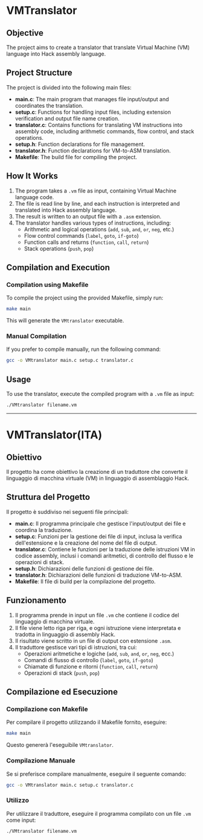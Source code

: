 # VMTranslator

## Objective

The project aims to create a translator that translate Virtual Machine (VM) language into Hack assembly language.

## Project Structure

The project is divided into the following main files:

- **main.c**: The main program that manages file input/output and coordinates the translation.
- **setup.c**: Functions for handling input files, including extension verification and output file name creation.
- **translator.c**: Contains functions for translating VM instructions into assembly code, including arithmetic commands, flow control, and stack operations.
- **setup.h**: Function declarations for file management.
- **translator.h**: Function declarations for VM-to-ASM translation.
- **Makefile**: The build file for compiling the project.

## How It Works

1. The program takes a `.vm` file as input, containing Virtual Machine language code.
2. The file is read line by line, and each instruction is interpreted and translated into Hack assembly language.
3. The result is written to an output file with a `.asm` extension.
4. The translator handles various types of instructions, including:
   - Arithmetic and logical operations (`add`, `sub`, `and`, `or`, `neg`, etc.)
   - Flow control commands (`label`, `goto`, `if-goto`)
   - Function calls and returns (`function`, `call`, `return`)
   - Stack operations (`push`, `pop`)

## Compilation and Execution

### Compilation using Makefile

To compile the project using the provided Makefile, simply run:

```sh
make main
```

This will generate the `VMtranslator` executable.

### Manual Compilation

If you prefer to compile manually, run the following command:

```sh
gcc -o VMtranslator main.c setup.c translator.c
```

## Usage

To use the translator, execute the compiled program with a `.vm` file as input:

```sh
./VMtranslator filename.vm
```

------

# VMTranslator(ITA)

## Obiettivo

Il progetto ha come obiettivo la creazione di un traduttore che converte il linguaggio di macchina virtuale (VM) in linguaggio di assemblaggio Hack.

## Struttura del Progetto

Il progetto è suddiviso nei seguenti file principali:

- **main.c**: Il programma principale che gestisce l'input/output dei file e coordina la traduzione.
- **setup.c**: Funzioni per la gestione dei file di input, inclusa la verifica dell'estensione e la creazione del nome del file di output.
- **translator.c**: Contiene le funzioni per la traduzione delle istruzioni VM in codice assembly, inclusi i comandi aritmetici, di controllo del flusso e le operazioni di stack.
- **setup.h**: Dichiarazioni delle funzioni di gestione dei file.
- **translator.h**: Dichiarazioni delle funzioni di traduzione VM-to-ASM.
- **Makefile**: Il file di build per la compilazione del progetto.

## Funzionamento

1. Il programma prende in input un file `.vm` che contiene il codice del linguaggio di macchina virtuale.
2. Il file viene letto riga per riga, e ogni istruzione viene interpretata e tradotta in linguaggio di assembly Hack.
3. Il risultato viene scritto in un file di output con estensione `.asm`.
4. Il traduttore gestisce vari tipi di istruzioni, tra cui:
   - Operazioni aritmetiche e logiche (`add`, `sub`, `and`, `or`, `neg`, ecc.)
   - Comandi di flusso di controllo (`label`, `goto`, `if-goto`)
   - Chiamate di funzione e ritorni (`function`, `call`, `return`)
   - Operazioni di stack (`push`, `pop`)

## Compilazione ed Esecuzione

### Compilazione con Makefile

Per compilare il progetto utilizzando il Makefile fornito, eseguire:

```sh
make main
```

Questo genererà l'eseguibile `VMtranslator`.

### Compilazione Manuale

Se si preferisce compilare manualmente, eseguire il seguente comando:

```sh
gcc -o VMtranslator main.c setup.c translator.c
```

### Utilizzo

Per utilizzare il traduttore, eseguire il programma compilato con un file `.vm` come input:

```sh
./VMtranslator filename.vm
```

